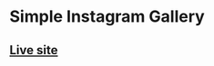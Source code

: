 # Simple Instagram Gallery

## <a href="https://daffaliefalza/github.io/simple-gallery">Live site</a>
